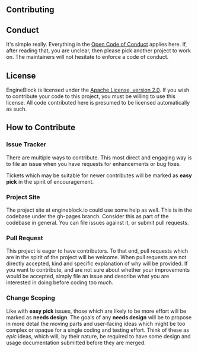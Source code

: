 ## Contributing

## Conduct

It's simple really. Everything in the [Open Code of Conduct](http://todogroup.org/opencodeofconduct/) applies here. If, after reading that, you are unclear, then please pick another project to work on. The maintainers will not hesitate to enforce a code of conduct.

## License

EngineBlock is licensed under the [Apache License, version 2.0](https://www.apache.org/licenses/LICENSE-2.0). If you wish to contribute your code to this project, you must be willing to use this license. All code contributed here is presumed to be licensed automatically as such.

## How to Contribute

### Issue Tracker

There are multiple ways to contribute. This most direct and engaging way is to file an issue when you have requests for enhancements or bug fixes.

Tickets which may be suitable for newer contributes will be marked as **easy pick** in the spirit of encouragement.

### Project Site

The project site at engineblock.io could use some help as well. This is in the codebase under the gh-pages branch. Consider this as part of the codebase in general. You can file issues against it, or submit pull requests.

### Pull Request

This project is eager to have contributors. To that end, pull requests which are in the spirit of the project will be welcome. When pull requests are not directly accepted, kind and specific explanation of why will be provided. If you want to contribute, and are not sure about whether your improvements would be accepted, simply file an issue and describe what you are interested in doing before coding too much.

### Change Scoping

Like with **easy pick** issues, those which are likely to be more effort will be marked as **needs design**. The goals of any **needs design** will be to propose in more detail the moving parts and user-facing ideas which might be too complex or opaque for a single coding and testing effort. Think of these as *epic* ideas, which will, by their nature, be required to have some design and usage documentation submitted before they are merged.





